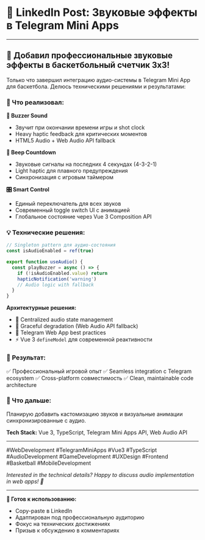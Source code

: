# 🎵 LinkedIn Post: Звуковые эффекты в Telegram Mini Apps

---

## 🏀 Добавил профессиональные звуковые эффекты в баскетбольный счетчик 3x3!

Только что завершил интеграцию аудио-системы в Telegram Mini App для баскетбола. Делюсь техническими решениями и результатами:

### 🔧 Что реализовал:

**🚨 Buzzer Sound**

- Звучит при окончании времени игры и shot clock
- Heavy haptic feedback для критических моментов
- HTML5 Audio + Web Audio API fallback

**🔔 Beep Countdown**

- Звуковые сигналы на последних 4 секундах (4-3-2-1)
- Light haptic для плавного предупреждения
- Синхронизация с игровым таймером

**🎛️ Smart Control**

- Единый переключатель для всех звуков
- Современный toggle switch UI с анимацией
- Глобальное состояние через Vue 3 Composition API

### 💡 Технические решения:

```typescript
// Singleton pattern для аудио-состояния
const isAudioEnabled = ref(true)

export function useAudio() {
  const playBuzzer = async () => {
    if (!isAudioEnabled.value) return
    hapticNotification('warning')
    // Audio logic with fallback
  }
}
```

**Архитектурные решения:**

- 🎯 Centralized audio state management
- 🔄 Graceful degradation (Web Audio API fallback)
- 📱 Telegram Web App best practices
- ⚡ Vue 3 `defineModel` для современной реактивности

### 🚀 Результат:

✅ Профессиональный игровой опыт
✅ Seamless integration с Telegram ecosystem
✅ Cross-platform совместимость
✅ Clean, maintainable code architecture

### 🎯 Что дальше:

Планирую добавить кастомизацию звуков и визуальные анимации синхронизированные с аудио.

**Tech Stack:** Vue 3, TypeScript, Telegram Mini Apps API, Web Audio API

---

#WebDevelopment #TelegramMiniApps #Vue3 #TypeScript #AudioDevelopment #GameDevelopment #UXDesign #Frontend #Basketball #MobileDevelopment

_Interested in the technical details? Happy to discuss audio implementation in web apps! 🎵_

---

**🔗 Готов к использованию:**

- Copy-paste в LinkedIn
- Адаптирован под профессиональную аудиторию
- Фокус на технических достижениях
- Призыв к обсуждению в комментариях
